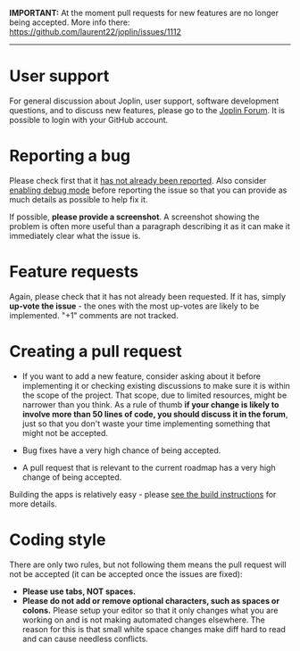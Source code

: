 **IMPORTANT:** At the moment pull requests for new features are no longer being accepted. More info there: https://github.com/laurent22/joplin/issues/1112

* * *

# User support

For general discussion about Joplin, user support, software development questions, and to discuss new features, please go to the [Joplin Forum](https://discourse.joplin.cozic.net/). It is possible to login with your GitHub account.

# Reporting a bug

Please check first that it [has not already been reported](https://github.com/laurent22/joplin/issues?utf8=%E2%9C%93&q=is%3Aissue). Also consider [enabling debug mode](https://github.com/laurent22/joplin/blob/master/readme/debugging.md) before reporting the issue so that you can provide as much details as possible to help fix it.

If possible, **please provide a screenshot**. A screenshot showing the problem is often more useful than a paragraph describing it as it can make it immediately clear what the issue is.

# Feature requests

Again, please check that it has not already been requested. If it has, simply **up-vote the issue** - the ones with the most up-votes are likely to be implemented. "+1" comments are not tracked.

# Creating a pull request

- If you want to add a new feature, consider asking about it before implementing it or checking existing discussions to make sure it is within the scope of the project. That scope, due to limited resources, might be narrower than you think. As a rule of thumb **if your change is likely to involve more than 50 lines of code, you should discuss it in the forum**, just so that you don't waste your time implementing something that might not be accepted.

- Bug fixes have a very high chance of being accepted.

- A pull request that is relevant to the current roadmap has a very high change of being accepted.

Building the apps is relatively easy - please [see the build instructions](https://github.com/laurent22/joplin/blob/master/BUILD.md) for more details.

# Coding style

There are only two rules, but not following them means the pull request will not be accepted (it can be accepted once the issues are fixed):

- **Please use tabs, NOT spaces.**
- **Please do not add or remove optional characters, such as spaces or colons.** Please setup your editor so that it only changes what you are working on and is not making automated changes elsewhere. The reason for this is that small white space changes make diff hard to read and can cause needless conflicts.

